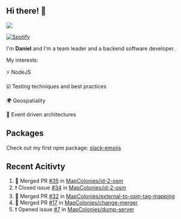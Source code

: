 ## Hi there! 👋

<p>
  <img src="https://github-readme-stats.vercel.app/api?username=syncush&theme=tokyonight">
</p>

[![Spotify](https://novatorem-rust.vercel.app/api/spotify)](https://open.spotify.com/user/syncush)

I'm **Daniel** and I'm a team leader and a backend software developer.

My interests:

⚡ NodeJS

☑️ Testing techniques and best practices

🌍 Geospatiality

🧠 Event driven architectures

## Packages
Check out my first npm package: [slack-emojis](https://www.npmjs.com/package/slack-emojis)

## Recent Acitivty
<!--START_SECTION:activity-->
1. 🎉 Merged PR [#35](https://github.com/MapColonies/id-2-osm/pull/35) in [MapColonies/id-2-osm](https://github.com/MapColonies/id-2-osm)
2. ❗️ Closed issue [#34](https://github.com/MapColonies/id-2-osm/issues/34) in [MapColonies/id-2-osm](https://github.com/MapColonies/id-2-osm)
3. 🎉 Merged PR [#32](https://github.com/MapColonies/external-to-osm-tag-mapping/pull/32) in [MapColonies/external-to-osm-tag-mapping](https://github.com/MapColonies/external-to-osm-tag-mapping)
4. 🎉 Merged PR [#17](https://github.com/MapColonies/change-merger/pull/17) in [MapColonies/change-merger](https://github.com/MapColonies/change-merger)
5. ❗️ Opened issue [#7](https://github.com/MapColonies/dump-server/issues/7) in [MapColonies/dump-server](https://github.com/MapColonies/dump-server)
<!--END_SECTION:activity-->

